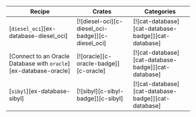 | Recipe | Crates | Categories |
|--------|--------|------------|
| [`diesel_oci`][ex-database-diesel_oci] | [![diesel-oci][c-diesel_oci-badge]][c-diesel_oci] | [![cat-database][cat-database-badge]][cat-database] |
| [Connect to an Oracle Database with `oracle`][ex-database-oracle] | [![oracle][c-oracle-badge]][c-oracle] | [![cat-database][cat-database-badge]][cat-database] |
| [`sibyl`][ex-database-sibyl] | [![sibyl][c-sibyl-badge]][c-sibyl] | [![cat-database][cat-database-badge]][cat-database] |

